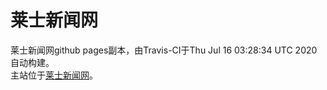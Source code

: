 # 莱士新闻网
莱士新闻网github pages副本，由Travis-CI于Thu Jul 16 03:28:34 UTC 2020自动构建。  
主站位于[莱士新闻网](https://wallacenews.tk)。
